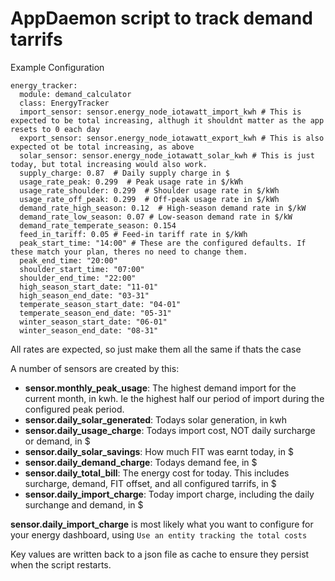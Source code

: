 # AppDaemon script to track demand tarrifs


Example Configuration
```
energy_tracker:
  module: demand_calculator
  class: EnergyTracker
  import_sensor: sensor.energy_node_iotawatt_import_kwh # This is expected to be total increasing, althugh it shouldnt matter as the app resets to 0 each day
  export_sensor: sensor.energy_node_iotawatt_export_kwh # This is also expected ot be total increasing, as above
  solar_sensor: sensor.energy_node_iotawatt_solar_kwh # This is just today, but total increasing would also work.
  supply_charge: 0.87  # Daily supply charge in $
  usage_rate_peak: 0.299  # Peak usage rate in $/kWh
  usage_rate_shoulder: 0.299  # Shoulder usage rate in $/kWh
  usage_rate_off_peak: 0.299  # Off-peak usage rate in $/kWh
  demand_rate_high_season: 0.12  # High-season demand rate in $/kW
  demand_rate_low_season: 0.07 # Low-season demand rate in $/kW
  demand_rate_temperate_season: 0.154
  feed_in_tariff: 0.05 # Feed-in tariff rate in $/kWh
  peak_start_time: "14:00" # These are the configured defaults. If these match your plan, theres no need to change them.
  peak_end_time: "20:00"
  shoulder_start_time: "07:00"
  shoulder_end_time: "22:00"
  high_season_start_date: "11-01"
  high_season_end_date: "03-31"
  temperate_season_start_date: "04-01"
  temperate_season_end_date: "05-31"
  winter_season_start_date: "06-01"
  winter_season_end_date: "08-31"
```

All rates are expected, so just make them all the same if thats the case



A number of sensors are created by this:<br/>
<ul>
  <li><b>sensor.monthly_peak_usage</b>: The highest demand import for the current month, in kwh. Ie the highest half our period of import during the configured peak period.</li>
  <li><b>sensor.daily_solar_generated</b>: Todays solar generation, in kwh</li>
  <li><b>sensor.daily_usage_charge</b>: Todays import cost, NOT daily surcharge or demand, in $</li>
  <li><b>sensor.daily_solar_savings</b>: How much FIT was earnt today, in $</li>
  <li><b>sensor.daily_demand_charge</b>: Todays demand fee, in $</li>
  <li><b>sensor.daily_total_bill</b>: The energy cost for today. This includes surcharge, demand, FIT offset, and all configured tarrifs, in $</li>
  <li><b>sensor.daily_import_charge</b>: Today import charge, including the daily surchange and demand, in $</li>
</ul>


<b>sensor.daily_import_charge</b> is most likely what you want to configure for your energy dashboard, using `Use an entity tracking the total costs`


Key values are written back to a json file as cache to ensure they persist when the script restarts.
  
